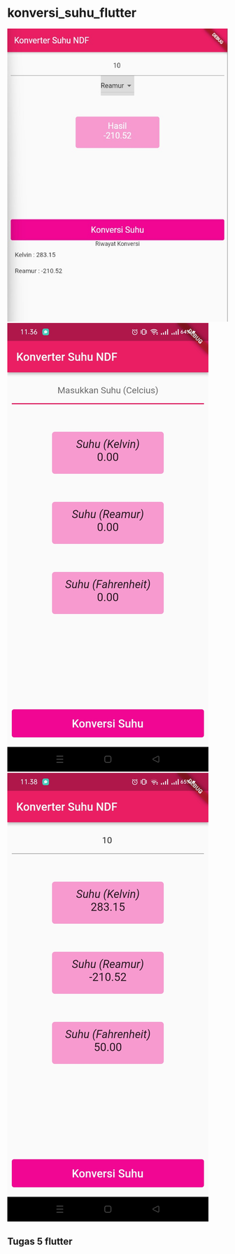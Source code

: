 # konversi_suhu_flutter

![conv3](images/v3.jpeg)
![conv1](images/v1.jpeg)
![conv2](images/v2.jpeg)

## Tugas 5 flutter
